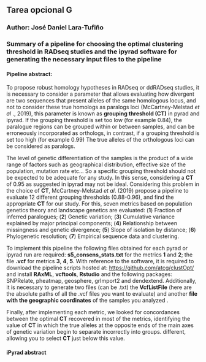 ## Tarea opcional G

### Author: José Daniel Lara-Tufiño

### Summary of a pipeline for choosing the optimal clustering threshold in RADseq studies and the ipyrad software for generating the necessary input files to the pipeline

#### Pipeline abstract:

To propose robust homology hypotheses in RADseq or ddRADseq studies, it is necessary to consider a parameter that allows evaluating how divergent are two sequences that present alleles of the same homologous locus, and not to consider these true homologs as paralogs loci (McCartney-Melstad *et al* ., 2019), this parameter is known as **grouping threshold (CT)** in pyrad and ipyrad. If the grouping threshold is set too low (for example 0.84), the paralogue regions can be grouped within or between samples, and can be erroneously incorporated as orthologs, in contrast, if a grouping threshold is set too high (for example 0.99) The true alleles of the orthologous loci can be considered as paralogs.

The level of genetic differentiation of the samples is the product of a wide range of factors such as geographical distribution, effective size of the population, mutation rate etc… So a specific grouping threshold should not be expected to be adequate for any study. In this sense, considering a **CT** of 0.95 as suggested in ipyrad may not be ideal. Considering this problem in the choice of **CT**, McCartney-Melstad *et al*. (2019) propose a pipeline to evaluate 12 different grouping thresholds (0.88-0.96), and find the appropriate **CT** for our study. For this, seven metrics based on population genetics theory and landscape genetics are evaluated: (**1**) Fraction of inferred paralogues; (**2**) Genetic variation; (**3**) Cumulative variance explained by major principal components; (**4**) Relationship between missingness and genetic divergence; (**5**) Slope of isolation by distance; (**6**) Phylogenetic resolution; (**7**) Empirical sequence data and clustering.

To implement this pipeline the following files obtained for each pyrad or ipyrad run are required: **s5_consens_stats.txt** for the metrics **1** and **2**; the file **.vcf** for metrics **3**, **4**, **5**. With reference to the software, it is required to download the pipeline scripts hosted at: https://github.com/atcg/clustOpt/ and install **RAxML**, **vcftools**, **Rstudio** and the following packages: SNPRelate, pheatmap, geosphere, grImport2 and dendextend. Additionally, it is necessary to generate two files (can be .txt) the **VcfListFile** (here are the absolute paths of all the .vcf files you want to evaluate) and another **file with the geographic coordinates** of the samples you analyzed .

Finally, after implementing each metric, we looked for concordances between the optimal **CT** recovered in most of the metrics, identifying the value of **CT** in which the true alleles at the opposite ends of the main axes of genetic variation begin to separate incorrectly into groups. different, allowing you to select **CT** just below this value.

#### iPyrad abstract







